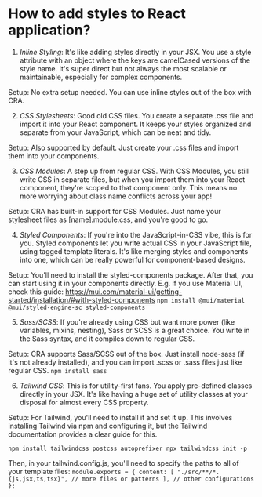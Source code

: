 # How to add styles to React application?

1. *Inline Styling*: It's like adding styles directly in your JSX. You use a style attribute with an object where the keys are camelCased versions of the style name. It's super direct but not always the most scalable or maintainable, especially for complex components.

Setup: No extra setup needed. You can use inline styles out of the box with CRA.

2. *CSS Stylesheets*: Good old CSS files. You create a separate .css file and import it into your React component. It keeps your styles organized and separate from your JavaScript, which can be neat and tidy.

Setup: Also supported by default. Just create your .css files and import them into your components.

3. *CSS Modules*: A step up from regular CSS. With CSS Modules, you still write CSS in separate files, but when you import them into your React component, they're scoped to that component only. This means no more worrying about class name conflicts across your app!

Setup: CRA has built-in support for CSS Modules. Just name your stylesheet files as [name].module.css, and you're good to go.

4. *Styled Components*: If you're into the JavaScript-in-CSS vibe, this is for you. Styled components let you write actual CSS in your JavaScript file, using tagged template literals. It's like merging styles and components into one, which can be really powerful for component-based designs.

Setup: You'll need to install the styled-components package. After that, you can start using it in your components directly.
E.g. if you use Material UI, check this guide: https://mui.com/material-ui/getting-started/installation/#with-styled-components
`npm install @mui/material @mui/styled-engine-sc styled-components`

5. *Sass/SCSS*: If you're already using CSS but want more power (like variables, mixins, nesting), Sass or SCSS is a great choice. You write in the Sass syntax, and it compiles down to regular CSS.

Setup: CRA supports Sass/SCSS out of the box. Just install node-sass (if it's not already installed), and you can import .scss or .sass files just like regular CSS.
`npm install sass`

6. *Tailwind CSS*: This is for utility-first fans. You apply pre-defined classes directly in your JSX. It's like having a huge set of utility classes at your disposal for almost every CSS property.

Setup: For Tailwind, you'll need to install it and set it up. This involves installing Tailwind via npm and configuring it, but the Tailwind documentation provides a clear guide for this.

`npm install tailwindcss postcss autoprefixer
npx tailwindcss init -p
`

Then, in your tailwind.config.js, you'll need to specify the paths to all of your template files:
`
module.exports = {
  content: [
    "./src/**/*.{js,jsx,ts,tsx}",
    // more files or patterns
  ],
  // other configurations
};
`
